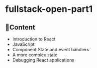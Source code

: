 # fullstack-open-part1

## 📃Content 
- Introduction to React
- JavaScript
- Component State and event handlers
- A more complex state
- Debugging React applications 
